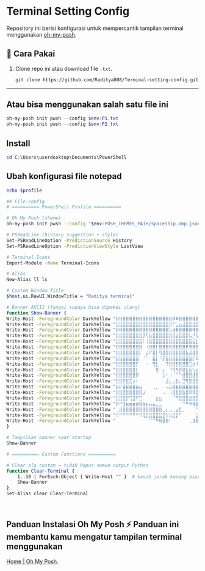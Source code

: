 # Terminal Setting Config 

Repository ini berisi konfigurasi untuk mempercantik tampilan terminal menggunakan [oh-my-posh](https://ohmyposh.dev/).

## 🚀 Cara Pakai
1. Clone repo ini atau download file `.txt`.
   ```bash
   git clone https://github.com/Raditya808/Terminal-setting-config.git
---
## Atau bisa menggunakan salah satu file ini

```powershell
oh-my-posh init pwsh --config $env:P1.txt
oh-my-posh init pwsh --config $env:P2.txt
```

## Install
```powershell
cd C:\Users\userdesktop\Documents\PowerShell
```
## Ubah konfigurasi file notepad
```powershell
echo $profile
```
```bash
## File-config
# ========== PowerShell Profile ==========

# Oh My Posh (theme)
oh-my-posh init pwsh --config "$env:POSH_THEMES_PATH/spaceship.omp.json" | Invoke-Expression

# PSReadLine (history suggestion + style)
Set-PSReadLineOption -PredictionSource History
Set-PSReadLineOption -PredictionViewStyle ListView

# Terminal Icons
Import-Module -Name Terminal-Icons

# Alias
New-Alias ll ls

# Custom Window Title
$host.ui.RawUI.WindowTitle = "Raditya terminal"

# Banner ASCII (fungsi supaya bisa dipakai ulang)
function Show-Banner {
Write-Host -ForegroundColor DarkYellow "⣿⣿⣿⣿⣿⣿⣿⣿⣿⣿⣿⣿⣿⣿⣿⣿⣿⡿⠿⣿⣿⣿⣿⣿⣿⣿⣿⣿⣿⣿⣿⣿⣿⣿⣿⣿⣿⣿⣿⣿"
Write-Host -ForegroundColor DarkYellow "⣿⣿⣿⣿⣿⣿⣿⣿⣿⣿⣿⣿⣿⣿⣿⣿⡿⠋⣠⣶⣾⣿⣿⣿⣿⣿⣿⣿⣿⣿⣿⣿⣿⣿⣿⣿⣿⣿⣿⣿"
Write-Host -ForegroundColor DarkYellow "⣿⣿⣿⣿⣿⣿⣿⣿⣿⣿⣿⣿⣿⣿⣿⣿⣡⣾⣿⣿⣿⣿⣿⢿⣿⣿⣿⣿⣿⣿⣟⠻⣿⣿⣿⣿⣿⣿⣿⣿"
Write-Host -ForegroundColor DarkYellow "⣿⣿⣿⣿⣿⣿⣿⣿⡿⢫⣷⣿⣿⣿⣿⣿⣿⣿⣾⣯⣿⡿⢧⡚⢷⣌⣽⣿⣿⣿⣿⣿⣶⡌⣿⣿⣿⣿⣿⣿"
Write-Host -ForegroundColor DarkYellow "⣿⣿⣿⣿⣿⣿⣿⣿⠇⢸⣿⣿⣿⣿⣿⣿⣿⣿⣿⣿⣿⣿⣿⣮⣇⣘⠿⢹⣿⣿⣿⣿⣿⣻⢿⣿⣿⣿⣿⣿"
Write-Host -ForegroundColor DarkYellow "⣿⣿⣿⣿⣿⣿⣿⣿⠀⢸⣿⣿⡇⣿⣿⣿⣿⣿⣿⣿⣿⡟⢿⣿⣿⣿⣿⣿⣿⣿⣿⣿⣿⣿⣦⣻⣿⣿⣿⣿"
Write-Host -ForegroundColor DarkYellow "⣿⣿⣿⣿⣿⣿⣿⡇⠀⣬⠏⣿⡇⢻⣿⣿⣿⣿⣿⣿⣿⣷⣼⣿⣿⣸⣿⣿⣿⣿⣿⣿⣿⣿⣿⢻⣿⣿⣿⣿"
Write-Host -ForegroundColor DarkYellow "⣿⣿⣿⣿⣿⣿⣿⠀⠈⠁⠀⣿⡇⠘⡟⣿⣿⣿⣿⣿⣿⣿⣿⡏⠿⣿⣟⣿⣿⣿⣿⣿⣿⣿⣿⣇⣿⣿⣿⣿"
Write-Host -ForegroundColor DarkYellow "⣿⣿⣿⣿⣿⣿⡏⠀⠀⠐⠀⢻⣇⠀⠀⠹⣿⣿⣿⣿⣿⣿⣩⡶⠼⠟⠻⠞⣿⡈⠻⣟⢻⣿⣿⣿⣿⣿⣿⣿"
Write-Host -ForegroundColor DarkYellow "⣿⣿⣿⣿⣿⣿⡇⠀⠀⠀⠀⠀⢿⠀⡆⠀⠘⢿⢻⡿⣿⣧⣷⢣⣶⡃⢀⣾⡆⡋⣧⠙⢿⣿⣿⣟⣿⣿⣿⣿"
Write-Host -ForegroundColor DarkYellow "⣿⣿⣿⣿⣿⣿⡿⠀⠀⠀⠀⠀⠀⠀⡥⠂⡐⠀⠁⠑⣾⣿⣿⣾⣿⣿⣿⡿⣷⣷⣿⣧⣾⣿⣿⣿⣿⣿⣿⣿"
Write-Host -ForegroundColor DarkYellow "⣿⣿⡿⣿⣍⡴⠆⠀⠀⠀⠀⠀⠀⠀⠀⣼⣄⣀⣷⡄⣙⢿⣿⣿⣿⣿⣯⣶⣿⣿⢟⣾⣿⣿⢡⣿⣿⣿⣿⣿"
Write-Host -ForegroundColor DarkYellow "⣿⡏⣾⣿⣿⣿⣷⣦⠀⠀⠀⢀⡀⠀⠀⠠⣭⣿⣿⣿⣿⣿⣿⣿⣿⣿⡿⠟⣡⣾⣿⣿⢏⣾⣿⣿⣿⣿⣿⣿"
Write-Host -ForegroundColor DarkYellow "⣿⣿⣿⣿⣿⣿⣿⣿⡴⠀⠀⠀⠀⠀⠠⠀⠰⣿⣿⣿⣷⣿⠿⠿⣿⣿⣭⡶⣫⠔⢻⢿⢇⣾⣿⣿⣿⣿⣿⣿"
Write-Host -ForegroundColor DarkYellow "⣿⣿⣿⡿⢫⣽⠟⣋⠀⠀⠀⠀⣶⣦⠀⠀⠀⠈⠻⣿⣿⣿⣾⣿⣿⣿⣿⡿⣣⣿⣿⢸⣾⣿⣿⣿⣿⣿⣿⣿"
Write-Host -ForegroundColor DarkYellow "⡿⠛⣹⣶⣶⣶⣾⣿⣷⣦⣤⣤⣀⣀⠀⠀⠀⠀⠀⠀⠉⠛⠻⢿⣿⡿⠫⠾⠿⠋⣿⣿⣿⣿⣿⣿⣿⣿⣿⣿"
Write-Host -ForegroundColor DarkYellow "⢀⣾⣿⣿⣿⣿⣿⣿⣿⣿⣿⣿⣿⣿⣀⡆⣠⢀⣴⣏⡀⠀⠀⠀⠉⠀⠀⢀⣠⣰⣿⣿⣿⣿⣿⣿⣿⣿⣿⣿"
Write-Host -ForegroundColor DarkYellow "⠿⠛⠛⠛⠛⠛⠛⠻⢿⣿⣿⣿⣿⣯⣟⠷⢷⣿⡿⠋⠀⠀⠀⠀⣵⡀⢠⡿⠋⢻⣿⣿⣿⣿⣿⣿⣿⣿⣿⣿"
Write-Host -ForegroundColor DarkYellow "⠀⠀⠀⠀⠀⠀⠀⠀⠀⠀⠉⠉⠛⢿⣿⣿⠂⠀⠀⠀⠀⠀⢀⣽⣿⣿⣿⣿⣿⣿⣿⣍⠛⠿⣿⣿⣿⣿⣿⣿"
}

# Tampilkan banner saat startup
Show-Banner

# ========== Custom Functions ==========

# Clear ala custom → tidak hapus semua output Python
function Clear-Terminal {
    1..30 | ForEach-Object { Write-Host "" }  # kasih jarak kosong biar mirip clear
    Show-Banner
}
Set-Alias clear Clear-Terminal

 
```
 Panduan Instalasi Oh My Posh ⚡ Panduan ini membantu kamu mengatur tampilan terminal menggunakan
 ------------------------------------------------------------------------------------------------
 [Home | Oh My Posh](https://ohmyposh.dev/). 


